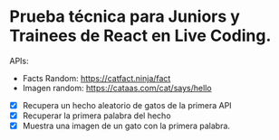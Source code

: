# Prueba técnica para Juniors y Trainees de React en Live Coding.

APIs:

- Facts Random: https://catfact.ninja/fact
- Imagen random: https://cataas.com/cat/says/hello

- [x] Recupera un hecho aleatorio de gatos de la primera API
- [x] Recuperar la primera palabra del hecho
- [x] Muestra una imagen de un gato con la primera palabra.
